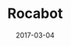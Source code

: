 ---
layout: post
title: "Rocabot"
date: 2017-03-04
categories: [Appels à l'aide]
image: http://www.pokepedia.fr/images/b/b0/Rocabot-SL.png
caught: Rocabot
location: Colline Dicarat
level: 10
version: Lune
---